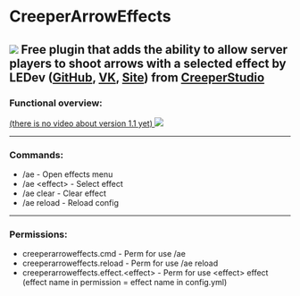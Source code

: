 # CreeperArrowEffects
![](https://ledev.ru/files/github/CreeperArrowEffectsPOSTER.png)
Free plugin that adds the ability to allow server players to shoot arrows with a selected effect by LEDev ([GitHub](https://github.com/LEDev-ru), [VK](https://vk.com/leokrech), [Site](https://ledev.ru)) from [CreeperStudio](https://vk.com/creeper_studio)
---
### Functional overview:

[(there is no video about version 1.1 yet) ![](http://img.youtube.com/vi/Jj8vQ9s8nuU/0.jpg)](http://www.youtube.com/watch?v=Jj8vQ9s8nuU)

---
### Commands:

 - /ae - Open effects menu
 - /ae <effect\> - Select effect
 - /ae clear - Clear effect
 - /ae reload - Reload config

---
### Permissions:

 - creeperarroweffects.cmd - Perm for use /ae
 - creeperarroweffects.reload - Perm for use /ae reload
 - creeperarroweffects.effect.<effect\> - Perm for use <effect\> effect (effect name in permission = effect name in config.yml)